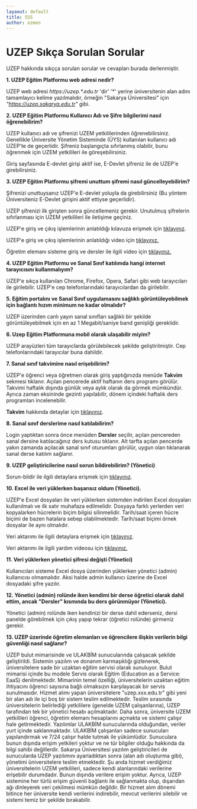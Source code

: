 ```yaml
---
layaout: default
title: SSS
author: ozmen
---
```

# UZEP Sıkça Sorulan Sorular

UZEP hakkında sıkçça sorulan sorular ve cevapları burada derlenmiştir.

**1. UZEP Eğitim Platformu web adresi nedir?**

UZEP web adresi _https://uzep.\*.edu.tr_ 'dir' '\*' yerine üniversitenin alan adını tamamlayıcı kelime yazılmalıdır, örneğin "Sakarya Üniversitesi" için _"https://uzep.sakarya.edu.tr"_ gibi.


**2. UZEP Eğitim Platformu Kullanıcı Adı ve Şifre bilgilerimi nasıl öğrenebilirim?**

UZEP kullanıcı adı ve şifrenizi UZEM yetkililerinden öğrenebilirsiniz. Genellikle Üniversite Yönetim Sisteminde (ÜYS) kullanılan kullanıcı adı UZEP'te de geçerlidir. Şifreniz başlangıçta sıfırlanmış olabilir, bunu öğrenmek için UZEM yetkilileri ile göreşebilirsiniz.

Giriş sayfasında E-devlet girişi aktif ise, E-Devlet şifreniz ile de UZEP'e girebilirsiniz.


**3. UZEP Eğitim Platformu şifremi unuttum şifremi nasıl güncelleyebilirim?**

Şifrenizi unuttuysanız UZEP'e E-devlet yoluyla da girebilirsiniz (Bu yöntem Üniversiteniz E-Devlet girişini aktif ettiyse geçerlidir). 

UZEP şifrenizi ilk girişten sonra güncellemeniz gerekir. Unutulmuş şifrelerin sıfırlanması için UZEM yetkilileri ile iletişime geçiniz. 

UZEP'e giriş ve çıkış işlemlerinin anlatıldığı kılavuza erişmek için <a href="/login.html">tıklayınız</a>.

UZEP'e giriş ve çıkış işlemlerinin anlatıldığı video için [tıklayınız.](https://www.youtube.com/watch?v=Hb_HU_qcjxc&list=PLrX4FlRljtXNG8PJSkIdddhN466QjaXRW&index=1)<br>

Öğretim elemanı sisteme giriş ve dersler ile ilgili video için [tıklayınız.](https://www.youtube.com/watch?v=ikiSK8tgTws&list=PLrX4FlRljtXPSl5vKxTHrkxvteyBC003s&index=1)

**4. UZEP Eğitim Platformu ve Sanal Sınıf katılımda hangi internet tarayıcısını kullanmalıyım?**

UZEP'e sıkça kullanılan Chrome, Firefox, Opera, Safari gibi web tarayıcıları ile girilebilir. UZEP'e cep telefonlarındaki tarayıcılardan da girilebilir. 

**5. Eğitim portalını ve Sanal Sınıf uygulamasını sağlıklı görüntüleyebilmek için bağlantı hızım minimum ne kadar olmalıdır?**

UZEP üzerinden canlı yayın sanal sınıfları sağlıklı bir şekilde görüntüleyebilmek için en az 1 Megabit/saniye band genişliği gereklidir. 

**6. Uzep Eğitim Platformuna mobil olarak ulaşabilir miyim?**

UZEP arayüzleri tüm tarayıclarda görülebilecek şekilde geliştirilmiştir. Cep telefonlarındaki tarayıcılar buna dahildir.

**7. Sanal sınıf takvimine nasıl erişebilirim?**

UZEP'e öğrenci veya öğretmen olarak giriş yaptığınızda menüde **Takvim** sekmesi tıklanır. Açılan pencerede aktif haftanın ders programı görülür. Takvimi haftalık dışında günlük veya aylık olarak da görmek mümkündür. Ayrıca zaman eksininde gezinti yapılabilir, dönem içindeki haftalık ders programları incelenebilir. 

**Takvim** hakkında detaylar için <a href="/takvim.html">tıklayınız</a>.

**8. Sanal sınıf derslerime nasıl katılabilirim?**

Login yaptıktan sonra önce menüden **Dersler** seçilir, açılan pencereden sanal dersine katılacağınız ders kutusu tıklanır. Alt tarfta açılan pencerde yakın zamanda açılacak sanal sınıf oturumları görülür, uygun olan tıklanarak sanal derse katılım sağlanır.

**9. UZEP geliştiricilerine nasıl sorun bildirebilirim? (Yönetici)**

Sorun-bildir ile ilgili detaylara erişmek için <a href="/sorunBildir.html">tıklayınız</a>.

**10. Excel ile veri yüklerken başarısız oldum (Yönetici).**

UZEP'e Excel dosyaları ile veri yüklerken sistemden indirilen Excel dosyaları kullanılmalı ve ilk satır muhafaza edilmelidir. Dosyaya farklı yerlerden veri kopyalarken hücrelerin biçim bilgisi silinmelidir. Tarih/saat içeren hücre biçimi de bazen hatalara sebep olabilmektedir. Tarih/saat biçimi örnek dosyalar ile aynı olmalıdır.  

Veri aktarımı ile ilgili detaylara erişmek için <a href="/veriAktarim.html">tıklayınız</a>.

Veri aktarımı ile ilgili yardım videosu için [tıklayınız.](https://www.youtube.com/watch?v=IGX8_7mBlpY&list=PLrX4FlRljtXNG8PJSkIdddhN466QjaXRW&index=7)

**11. Veri yüklerken yönetici şifresi değişti (Yönetici)**

Kullanıcıları sisteme Excel dosya üzerinden yüklerken yönetici (admin) kullanıcısı olmamalıdır. Aksi halde admin kullanıcı üzerine de Excel dosyadaki şifre yazılır.

**12. Yönetici (admin) rolünde iken kendimi bir derse öğretici olarak dahil ettim, ancak "Dersler" kısmında bu ders görünmüyor (Yönetici).**

Yönetici (admin) rolünde iken kendinizi bir derse dahil ederseniz, dersi panelde görebilmek için çıkış yapıp tekrar (öğretici rolünde) girmeniz gerekir.

**13. UZEP üzerinde öğretim elemanları ve öğrencilere ilişkin verilerin bilgi güvenliği nasıl sağlanır?**

UZEP bulut mimarisinde ve ULAKBİM sunucularında çalışacak şekilde geliştirildi. Sistemin yazılım ve donanım karmaşıklığı gizlenerek, üniversitelere sade bir uzaktan eğitim servisi olarak sunuluyor. Bulut mimarisi içinde bu modele Servis olarak Eğitim (Education as a Service: EaaS) denilmektedir. Mimarinin temel özelliği, üniversitelerin uzaktan eğitim ihtiyacını öğrenci sayısına bağlı olmaksızın karşılayacak bir servis sunulmasıdır. Hizmet alımı yapan üniversitelere "uzep.xxx.edu.tr" gibi yeni bir alan adı ile içi boş bir sistem teslim edilmektedir. Teslim sırasında üniversitelerin belirlediği yetkililere (genelde UZEM çalışanlarına), UZEP tarafından tek bir yönetici hesabı açılmaktadır. Daha sonra, üniversite UZEM yetkilileri öğrenci, öğretim elemanı hesaplarını açmakta ve sistemi çalışır hale getirmektedir.  Yazılımlar ULAKBİM sunucularında olduğundan, veriler yurt içinde saklanmaktadır. ULAKBİM çalışanları sadece sunucuları yapılandırmak ve 7/24 çalışır halde tutmak ile yükümlüdür. Sunuculara bunun dışında erişim yetkileri yoktur ve ne tür bilgiler olduğu hakkında da bilgi sahibi değillerdir. Sakarya Üniversitesi yazılım geliştiricileri de sunucularda UZEP yazılımını ayarladıktan sonra (alan adı oluşturma gibi), yönetimi üniversitelere teslim etmektedir. Şu anda hizmet verdiğimiz üniversitelerin UZEM yetkilileri, sadece kendi alanlarındaki verilerine erişebilir durumdadır. Bunun dışında verilere erişim yoktur. Ayrıca, UZEP sistemine her türlü erişim güvenli bağlantı ile sağlanmakta olup, dışarıdan ağı dinleyerek veri çekilmesi mümkün değildir. Bir hizmet alım dönemi bitince her üniversite kendi verilerini indirebilir, mevcut verilerini silebilir ve sistemi temiz bir şekilde bırakabilir. 